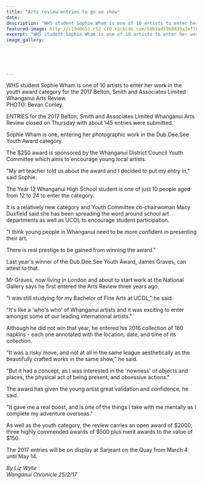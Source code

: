 ```yaml
---
title: "Arts review entries to go on show"
date: 
description: "WHS student Sophie Wham is one of 10 artists to enter her work in the youth award category for the 2017 Belton, Smith and Associates Limited Whanganui Arts Review..."
featured-image: http://c1940652.r52.cf0.rackcdn.com/58b3ad55b8d39a3eff00353a/Sophie-Wham-Yth-Art-category-Chron-25-Feb-2017.jpg
excerpt: "WHS student Sophie Wham is one of 10 artists to enter her work in the youth award category for the 2017 Belton, Smith and Associates Limited Whanganui Arts Review."
image_gallery:
    
    
    
    
    
---
```


<p><span>WHS student&nbsp;Sophie Wham is one of 10 artists to enter her work in the youth award category for the 2017 Belton, Smith and Associates Limited Whanganui Arts Review. <br />PHOTO: Bevan Conley.</span></p>
<p>ENTRIES for the 2017 Belton, Smith and Associates Limited Whanganui Arts Review closed on Thursday with about 145 entries were submitted.</p>
<p>Sophie Wham is one, entering her photographic work in the Dub.Dee.See Youth Award category.</p>
<p>The $250 award is sponsored by the Whanganui District Council Youth Committee which aims to encourage young local artists.</p>
<p>"My art teacher told us about the award and I decided to put my entry in," said Sophie.</p>
<p>The Year 12 Whanganui High School student is one of just 10 people aged from 12 to 24 to enter the category.</p>
<p>It is a relatively new category and Youth Committee co-chairwoman Macy Duxfield said she has been spreading the word around school art departments as well as UCOL to encourage student participation.</p>
<p>"I think young people in Whanganui need to be more confident in presenting their art.</p>
<p>There is real prestige to be gained from winning the award."</p>
<p>Last year's winner of the Dub.Dee.See Youth Award, James Graves, can attest to that.</p>
<p>Mr Graves, now living in London and about to start work at the National Gallery says he first entered the Arts Review three years ago.</p>
<p>"I was still studying for my Bachelor of Fine Arts at UCOL," he said.&nbsp;</p>
<p>"It's like a 'who's who' of Whanganui artists and it was exciting to enter amongst some of our leading international artists."</p>
<p>Although he did not win that year, he entered his 2016 collection of 180 napkins - each one annotated with the location, date, and time of its collection.</p>
<p>"It was a risky move, and not at all in the same league aesthetically as the beautifully crafted works in the same show," he said.</p>
<p>"But it had a concept, as I was interested in the 'nowness' of objects and places, the physical act of being present, and obsessive actions."</p>
<p>The award has given the young artist great validation and confidence, he said.</p>
<p>"It gave me a real boost, and is one of the things I take with me mentally as I complete my adventure overseas."</p>
<p>As well as the youth category, the review carries an open award of $2000; three highly commended awards of $500 plus merit awards to the value of $150.</p>
<p>The 2017 entries will be on display at Sarjeant on the Quay from March 4 until May 14.</p>
<div class="detailsLarge articleEmailLink">
<p class="writtenBy"><em>By Liz Wylie</em><br /><em>Wanganui Chronicle 25/2/17&nbsp;</em></p>
</div>

